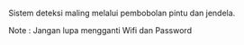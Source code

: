 Sistem deteksi maling melalui pembobolan pintu dan jendela.

Note :
Jangan lupa mengganti Wifi dan Password
